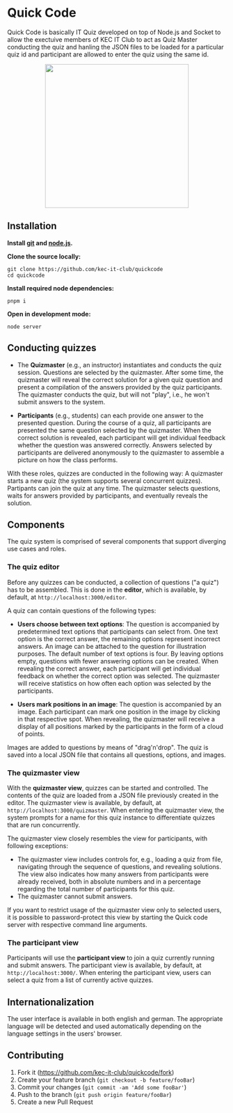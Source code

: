 # Quick Code

Quick Code is basically IT Quiz developed on top of Node.js and Socket to allow the exectuive members of KEC IT Club to act as Quiz Master conducting the quiz and hanling the JSON files to be loaded for a particular quiz id and participant are allowed to enter the quiz using the same id.

<p align="center">
    <a href="https://github.com/kec-it-club/quickcode" target="_blank"><img src="https://i.imgur.com/d2Zktkc.png" height="330"/></a>
</p>

## Installation

**Install **[git](https://git-scm.com/)** and **[node.js](https://nodejs.org/)**.**

**Clone the source locally:**

```
git clone https://github.com/kec-it-club/quickcode
cd quickcode
```

**Install required node dependencies:**

```
pnpm i
```

**Open in development mode:**

```
node server
```

## Conducting quizzes

* The **Quizmaster** (e.g., an instructor) instantiates and conducts the quiz session. Questions are selected by the quizmaster. After some time, the quizmaster will reveal the correct solution for a given quiz question and present a compilation of the answers provided by the quiz participants. The quizmaster conducts the quiz, but will not "play", i.e., he won't submit answers to the system.

* **Participants** (e.g., students) can each provide one answer to the presented question. During the course of a quiz, all participants are presented the same question selected by the quizmaster. When the correct solution is revealed, each participant will get individual feedback whether the question was answered correctly. Answers selected by participants are  delivered anonymously to the quizmaster to assemble a picture on how the class performs.

With these roles, quizzes are conducted in the following way: A quizmaster starts a new quiz (the system supports several concurrent quizzes). Partipants can join the quiz at any time. The quizmaster selects questions, waits for answers provided by participants, and eventually reveals the solution.

## Components

The quiz system is comprised of several components that support diverging use cases and roles.

### The quiz editor

Before any quizzes can be conducted, a collection of questions ("a quiz") has to be assembled. This is done in the **editor**, which is available, by default, at `http://localhost:3000/editor`.

A quiz can contain questions of the following types:

* **Users choose between text options**: The question is accompanied by predetermined text options that participants can select from. One text option is the correct answer, the remaining options represent incorrect answers. An image can be attached to the question for illustration purposes. The default number of text options is four. By leaving options empty, questions with fewer answering options can be created. When revealing the correct answer, each participant will get individual feedback on whether the correct option was selected. The quizmaster will receive statistics on how often each option was selected by the participants.

* **Users mark positions in an image**: The question is accompanied by an image. Each participant can mark one position in the image by clicking in that respective spot. When revealing, the quizmaster will receive a display of all positions marked by the participants in the form of a cloud of points.

Images are added to questions by means of "drag'n'drop". The quiz is saved into a local JSON file that contains all questions, options, and images.

### The quizmaster view

With the **quizmaster view**, quizzes can be started and controlled. The contents of the quiz are loaded from a JSON file previously created in the editor. The quizmaster view is available, by default, at `http://localhost:3000/quizmaster`. When entering the quizmaster view, the system prompts for a name for this quiz instance to differentiate quizzes that are run concurrently.

The quizmaster view closely resembles the view for participants, with following exceptions:

* The quizmaster view includes controls for, e.g., loading a quiz from file, navigating through the sequence of questions, and revealing solutions. The view also indicates how many answers from participants were already received, both in absolute numbers and in a percentage regarding the total number of participants for this quiz.
* The quizmaster cannot submit answers.

If you want to restrict usage of the quizmaster view only to selected users, it is possible to password-protect this view by starting the Quick code server with respective command line arguments.

### The participant view

Participants will use the **participant view** to join a quiz currently running and submit answers. The participant view is available, by default, at `http://localhost:3000/`. When entering the participant view, users can select a quiz from a list of currently active quizzes.

## Internationalization

The user interface is available in both english and german. The appropriate language will be detected and used automatically depending on the language settings in the users' browser.

## Contributing

1. Fork it (<https://github.com/kec-it-club/quickcode/fork>)
2. Create your feature branch (`git checkout -b feature/fooBar`)
3. Commit your changes (`git commit -am 'Add some fooBar'`)
4. Push to the branch (`git push origin feature/fooBar`)
5. Create a new Pull Request
